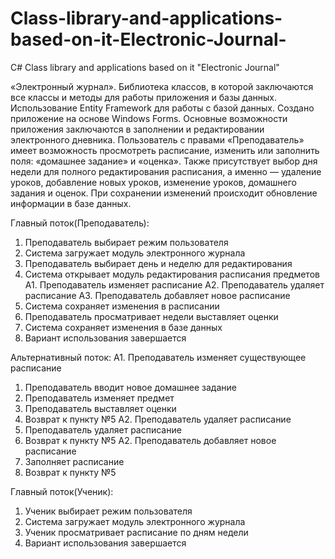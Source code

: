 # Class-library-and-applications-based-on-it-Electronic-Journal-
C# Class library and applications based on it "Electronic Journal"

«Электронный журнал». Библиотека классов, в которой заключаются все классы и методы для работы приложения и базы данных. Использование Entity Framework для работы с базой данных. Создано приложение на основе Windows Forms.
Основные возможности приложения заключаются в заполнении и редактировании электронного дневника. Пользователь с правами «Преподаватель» имеет возможность просмотреть расписание, изменить или заполнить поля: «домашнее задание» и «оценка». Также присутствует выбор дня недели для полного редактирования расписания, а именно — удаление уроков, добавление новых уроков, изменение уроков, домашнего задания и оценок. При сохранении изменений происходит обновление информации в базе данных.

Главный поток(Преподаватель):
1.	Преподаватель выбирает режим пользователя
2.	Система загружает модуль электронного журнала
3.	Преподаватель выбирает день и неделю для редактирования
4.	Система открывает модуль редактирования расписания предметов
А1. Преподаватель изменяет расписание
А2. Преподаватель удаляет расписание
А3. Преподаватель добавляет новое расписание
5.	Система сохраняет изменения в расписании
6.	Преподаватель просматривает недели выставляет оценки
7.	Система сохраняет изменения в базе данных
8.	Вариант использования завершается

Альтернативный поток:
А1. Преподаватель изменяет существующее расписание
1.	Преподаватель вводит новое домашнее задание
2.	Преподаватель изменяет предмет
3.	Преподаватель выставляет оценки
4.	Возврат к пункту №5
А2. Преподаватель удаляет расписание
1.	Преподаватель удаляет расписание
2.	Возврат к пункту №5
А2. Преподаватель добавляет новое расписание
1.	Заполняет расписание
2.	Возврат к пункту №5

Главный поток(Ученик):
1.	Ученик выбирает режим пользователя
2.	Система загружает модуль электронного журнала
3.	Ученик просматривает расписание по дням недели
4.	 Вариант использования завершается
